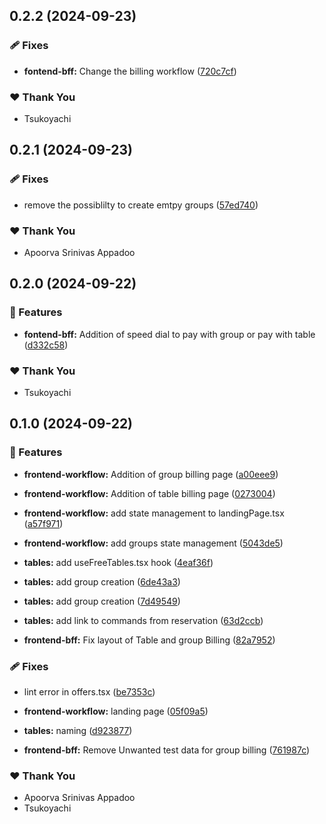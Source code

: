 ## 0.2.2 (2024-09-23)


### 🩹 Fixes

- **fontend-bff:** Change the billing workflow ([720c7cf](https://github.com/StartUpNationLabs/spos/commit/720c7cf))


### ❤️  Thank You

- Tsukoyachi

## 0.2.1 (2024-09-23)


### 🩹 Fixes

- remove the possiblilty to create emtpy groups ([57ed740](https://github.com/StartUpNationLabs/spos/commit/57ed740))


### ❤️  Thank You

- Apoorva Srinivas Appadoo

## 0.2.0 (2024-09-22)


### 🚀 Features

- **fontend-bff:** Addition of speed dial to pay with group or pay with table ([d332c58](https://github.com/StartUpNationLabs/spos/commit/d332c58))


### ❤️  Thank You

- Tsukoyachi

## 0.1.0 (2024-09-22)


### 🚀 Features

- **frontend-workflow:** Addition of group billing page ([a00eee9](https://github.com/StartUpNationLabs/spos/commit/a00eee9))

- **frontend-workflow:** Addition of table billing page ([0273004](https://github.com/StartUpNationLabs/spos/commit/0273004))

- **frontend-workflow:** add state management to landingPage.tsx ([a57f971](https://github.com/StartUpNationLabs/spos/commit/a57f971))

- **frontend-workflow:** add groups state management ([5043de5](https://github.com/StartUpNationLabs/spos/commit/5043de5))

- **tables:** add useFreeTables.tsx hook ([4eaf36f](https://github.com/StartUpNationLabs/spos/commit/4eaf36f))

- **tables:** add group creation ([6de43a3](https://github.com/StartUpNationLabs/spos/commit/6de43a3))

- **tables:** add group creation ([7d49549](https://github.com/StartUpNationLabs/spos/commit/7d49549))

- **tables:** add link to commands from reservation ([63d2ccb](https://github.com/StartUpNationLabs/spos/commit/63d2ccb))

- **frontend-bff:** Fix layout of Table and group Billing ([82a7952](https://github.com/StartUpNationLabs/spos/commit/82a7952))


### 🩹 Fixes

- lint error in offers.tsx ([be7353c](https://github.com/StartUpNationLabs/spos/commit/be7353c))

- **frontend-workflow:** landing page ([05f09a5](https://github.com/StartUpNationLabs/spos/commit/05f09a5))

- **tables:** naming ([d923877](https://github.com/StartUpNationLabs/spos/commit/d923877))

- **frontend-bff:** Remove Unwanted test data for group billing ([761987c](https://github.com/StartUpNationLabs/spos/commit/761987c))


### ❤️  Thank You

- Apoorva Srinivas Appadoo
- Tsukoyachi